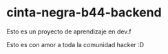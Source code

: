 # cinta-negra-b44-backend
Esto es un proyecto de aprendizaje en dev.f

Esto es con amor a toda la comunidad hacker :D
